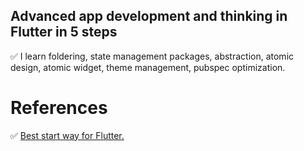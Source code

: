 ## Advanced app development and thinking in Flutter in 5 steps 
✅ I learn foldering, state management packages, abstraction, atomic design, atomic widget, theme management, pubspec optimization.


# References
✅ <a href='https://www.youtube.com/watch?v=ga0Ohkvn4lA'> Best start way for Flutter. </a>
